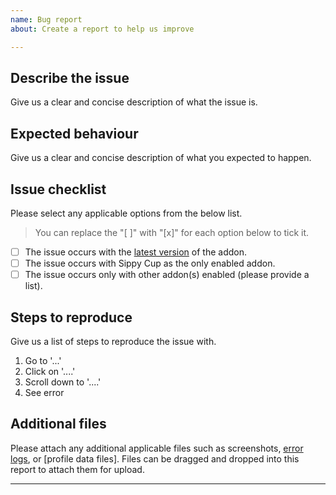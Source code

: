 ```yaml
---
name: Bug report
about: Create a report to help us improve

---
```


## Describe the issue
Give us a clear and concise description of what the issue is.

## Expected behaviour
Give us a clear and concise description of what you expected to happen.

## Issue checklist
Please select any applicable options from the below list.

> You can replace the "[ ]" with "[x]" for each option below to tick it.

- [ ] The issue occurs with the [latest version] of the addon.
- [ ] The issue occurs with Sippy Cup as the only enabled addon.
- [ ] The issue occurs only with other addon(s) enabled (please provide a list).

## Steps to reproduce
Give us a list of steps to reproduce the issue with.

1. Go to '...'
2. Click on '....'
3. Scroll down to '....'
4. See error

## Additional files
Please attach any additional applicable files such as screenshots, [error logs], or [profile data files]. Files can be dragged and dropped into this report to attach them for upload.

---

[error logs]: https://www.curseforge.com/wow/addons/bugsack
[latest version]: https://www.curseforge.com/wow/addons/sippy-cup/files
